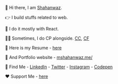 👋 Hi there, I am [Shahanwaz](https://mshahanwaz.me).

👉‍ I build stuffs related to web.

📌 I do it mostly with React.

👨‍💻 Sometimes, I do CP alongside. [CC](https://www.codechef.com/users/nuliya), [CF](https://codeforces.com/profile/nuliya)

📄 Here is my Resume - [here](https://drive.google.com/file/d/1RFldluPiUXzuapkidvEPJ2n6SjOkFOPy/view?usp=sharing)

🚀 And Portfolio website - [mshahanwaz.me/](https://mshahanwaz.me/)

🔎 Find Me - [LinkedIn](https://www.linkedin.com/in/mshahanwaz) - [Twitter](https://twitter.com/_mshahanwaz) - [Instagram](https://instagram.com/imshahanwaz) - [Codepen](https://codepen.io/mshahanwaz)

❤️ Support Me - [here](https://ko-fi.com/mshahanwaz)
